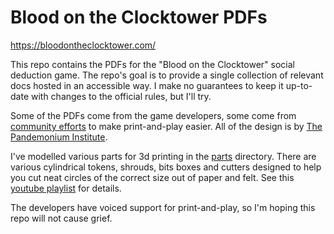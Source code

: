 # Blood on the Clocktower PDFs

https://bloodontheclocktower.com/

This repo contains the PDFs for the "Blood on the Clocktower" social deduction game.
The repo's goal is to provide a single collection of relevant docs hosted in an
accessible way. I make no guarantees to keep it up-to-date with changes to the official
rules, but I'll try.

Some of the PDFs come from the game developers, some come from [community efforts](http://bignose.whitetree.org/projects/botc/diy/) to
make print-and-play easier. All of the design is by [The Pandemonium Institute](https://www.thepandemoniuminstitute.com/).

I've modelled various parts for 3d printing in the [parts](./parts/) directory. There are various cylindrical tokens,
shrouds, bits boxes and cutters designed to help you cut neat circles of the correct size out of paper and felt.
See this [youtube playlist](https://www.youtube.com/playlist?list=PLT7ckgz8vcobaxTT2ZPutclZR1B4fdxIY) for details.

The developers have voiced support for print-and-play, so I'm hoping this repo will not
cause grief.

